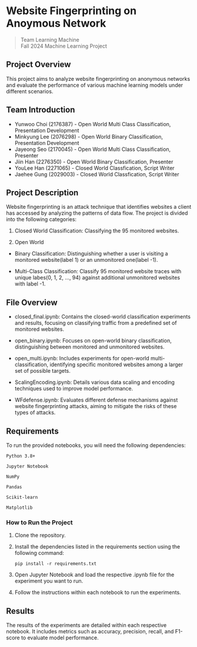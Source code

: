 # Website Fingerprinting on Anoymous Network
> Team Learning Machine</br>
Fall 2024 Machine Learning Project

## Project Overview
 This project aims to analyze website fingerprinting on anonymous networks and evaluate the performance of various machine learning models under different scenarios.

## Team Introduction
*  Yunwoo Choi (2176387) - Open World Multi Class Classification, Presentation Development
* Minkyung Lee (2076298) - Open World Binary Classification, Presentation Development
* Jayeong Seo (2170045) - Open World Multi Class Classification, Presenter
* Jiin Han (2276350) - Open World Binary Classification, Presenter
* YouLee Han (2271065) - Closed World Classfication, Script Writer
* Jaehee Gung (2029003) - Closed World Classfication, Script Writer

## Project Description

Website fingerprinting is an attack technique that identifies websites a client has accessed by analyzing the patterns of data flow. The project is divided into the following categories:

1. Closed World Classification: Classifying the 95 monitored websites.

2. Open World 
- Binary Classification: Distinguishing whether a user is visiting a monitored website(label 1) or an unmonitored one(label -1).

- Multi-Class Classification: Classify 95 monitored website traces with unique labes(0, 1, 2, ..., 94) against additional unmonitored websites with label -1.

## File Overview

- closed_final.ipynb: Contains the closed-world classification experiments and results, focusing on classifying traffic from a predefined set of monitored websites.

- open_binary.ipynb: Focuses on open-world binary classification, distinguishing between monitored and unmonitored websites.

- open_multi.ipynb: Includes experiments for open-world multi-classification, identifying specific monitored websites among a larger set of possible targets.

- ScalingEncoding.ipynb: Details various data scaling and encoding techniques used to improve model performance.

- WFdefense.ipynb: Evaluates different defense mechanisms against website fingerprinting attacks, aiming to mitigate the risks of these types of attacks.

## Requirements

To run the provided notebooks, you will need the following dependencies:

    Python 3.8+

    Jupyter Notebook

    NumPy

    Pandas

    Scikit-learn

    Matplotlib

### How to Run the Project

1. Clone the repository.

2. Install the dependencies listed in the requirements section using the following command:

    ```pip install -r requirements.txt```

3. Open Jupyter Notebook and load the respective .ipynb file for the experiment you want to run.

4. Follow the instructions within each notebook to run the experiments.

## Results

The results of the experiments are detailed within each respective notebook. It includes metrics such as accuracy, precision, recall, and F1-score to evaluate model performance.









